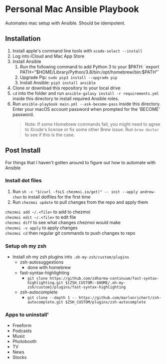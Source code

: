 # Personal Mac Ansible Playbook

Automates mac setup with Ansible. Should be idempotent.

## Installation

1. Install apple's command line tools with `xcode-select --install`
2. Log into iCloud and Mac App Store
3. Install Ansible
   1. Run the following command to add Python 3 to your $PATH: `export PATH="$HOME/Library/Python/3.8/bin:/opt/homebrew/bin:$PATH"`
   2. Upgrade Pip: `sudo pip3 install --upgrade pip`
   3. Install Ansible: `pip3 install ansible`
4. Clone or download this repository to your local drive
5. `cd` into the folder and run `ansible-galaxy install -r requirements.yml` inside this directory to install required Ansible roles.
6. Run `ansible-playbook main.yml --ask-become-pass` inside this directory. Enter your macOS account password when prompted for the 'BECOME' password.
   > Note: If some Homebrew commands fail, you might need to agree to Xcode's license or fix some other Brew issue. Run `brew doctor` to see if this is the case.

## Post Install

For things that I haven't gotten around to figure out how to automate with Ansible

### Install dot files

1. Run `sh -c "$(curl -fsLS chezmoi.io/get)" -- init --apply andrew-chon` to install dotfiles for the first time
2. Run `chezmoi update` to pull changes from the repo and apply them

`chezmoi add ~/.<file>` to add to chezmoi  
`chezmoi edit ~/.<file>` to edit file  
`chezmoi diff` to see what changes chezmoi would make  
`chezmoi -v apply` to apply changes  
`chezmoi cd` then regular git commands to push changes to repo

### Setup oh my zsh

- Install oh my zsh plugins into `.oh-my-zsh/custom/plugins`
  - zsh-autosuggestions
    - done with homebrew
  - fast-syntax-highlighting
    - `git clone https://github.com/zdharma-continuum/fast-syntax-highlighting.git ${ZSH_CUSTOM:-$HOME/.oh-my-zsh/custom}/plugins/fast-syntax-highlighting`
  - zsh-autocomplete
    - `git clone --depth 1 -- https://github.com/marlonrichert/zsh-autocomplete.git $ZSH_CUSTOM/plugins/zsh-autocomplete`

### Apps to uninstall'

- Freeform
- Podcasts
- Music
- Photobooth
- TV
- News
- Stocks

